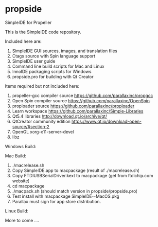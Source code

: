 # propside
SimpleIDE for Propeller

This is the SimpleIDE code repository.

Included here are:
  1. SimpleIDE GUI sources, images, and translation files
  2. Ctags source with Spin language support
  3. SimpleIDE user guide
  4. Command line build scripts for Mac and Linux
  5. InnoIDE packaging scripts for Windows
  6. propside.pro for building with Qt Creator
  
Items required but not included here:
  1. propeller-gcc compiler source https://github.com/parallaxinc/propgcc
  2. Open Spin compiler source https://github.com/parallaxinc/OpenSpin
  3. proploader source https://github.com/parallaxinc/proploader
  4. Learn workspace https://github.com/parallaxinc/Simple-Libraries
  5. Qt5.4 libraries http://download.qt.io/archive/qt/
  6. QtCreator community edition https://www.qt.io/download-open-source/#section-2
  7. OpenGL xorg-x11-server-devel
  8. libz
  
Windows Build:

Mac Build:

  1. ./macrelease.sh
  2. Copy SimpleIDE.app to macpackage (result of ./macrelease.sh)
  3. Copy FTDIUSBSerialDriver.kext to macpackage (get from ftdichip.com website)
  4. cd macpackage
  5. ./macpack.sh <version> (should match version in propside/propside.pro)
  6. Test install with macpackage SimpleIDE-<version>-MacOS.pkg
  7. Parallax must sign for app store distribution.

Linux Build:

More to come ....
